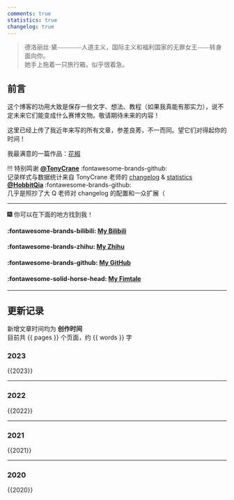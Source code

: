 ```yaml
---
comments: true
statistics: true
changelog: true
---
```


<blockquote style="font-family:unicode"> 德洛丽丝·黛————人道主义，国际主义和福利国家的无罪女王——转身面向你。<br />她手上拖着一只旅行箱，似乎很着急。</blockquote>

## 前言
这个博客的功用大致是保存一些文字、想法、教程（如果我真能有那实力），说不定未来它们能变成什么赛博文物。敬请期待未来的内容！  
  
这里已经上传了我近年来写的所有文章，参差良莠，不一而同。望它们对得起你的时间！  
  
我最满意的一篇作品：[花椒](stories/Pepper.md)  
  
!!! 特别鸣谢
    [**@TonyCrane**](https://github.com/TonyCrane) :fontawesome-brands-github:  
    记录样式与数据统计来自 TonyCrane 老师的 [changelog](https://github.com/TonyCrane/mkdocs-changelog-plugin) & [statistics](https://github.com/TonyCrane/mkdocs-statistics-plugin)  
    [**@HobbitQia**](https://github.com/HobbitQia/) :fontawesome-brands-github:  
    几乎是照抄了大 Q 老师对 changelog 的配置和一众扩展（  
      
***
:fireworks: 你可以在下面的地方找到我！  

#### :fontawesome-brands-bilibili: [My Bilibili](https://space.bilibili.com/164131287/)  
#### :fontawesome-brands-zhihu: [My Zhihu](https://www.zhihu.com/people/trixie-83-96)  
#### :fontawesome-brands-github: [My GitHub](https://github.com/shrike-505)
#### :fontawesome-solid-horse-head: [My Fimtale](https://fimtale.com/u/叁壹肆壹)
***

  
## 更新记录

新增文章时间均为 __创作时间__  
目前共 {{ pages }} 个页面，约 {{ words }} 字


### 2023
{{2023}}

---

### 2022
{{2022}}

---

### 2021
{{2021}}

---

### 2020
{{2020}}